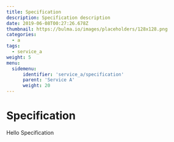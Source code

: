 ```yaml
---
title: Specification
description: Specification description
date: 2019-06-08T00:27:26.678Z
thumbnail: https://bulma.io/images/placeholders/128x128.png
categories:
  - a
tags:
  - service_a
weight: 5
menu:
  sidemenu:
      identifier: 'service_a/specification'
      parent: 'Service A'
      weight: 20
---
```


# Specification
Hello Specification